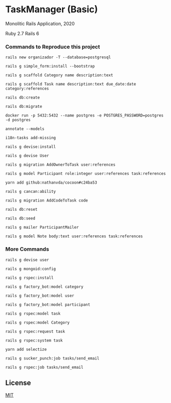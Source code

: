 # TaskManager (Basic)

Monolitic Rails Application, 2020

Ruby 2.7
Rails 6

### Commands to Reproduce this project

`rails new organizador -T --database=postgresql`

`rails g simple_form:install --bootstrap`

`rails g scaffold Category name description:text`

`rails g scaffold Task name description:text due_date:date category:references`

`rails db:create`

`rails db:migrate`

`docker run -p 5432:5432 --name postgres -e POSTGRES_PASSWORD=postgres -d postgres`

`annotate --models`

`i18n-tasks add-missing`

`rails g devise:install`

`rails g devise User`

`rails g migration AddOwnerToTask user:references`

`rails g model Participant role:integer user:references task:references`

`yarn add github:nathanvda/cocoon#c24ba53`

`rails g cancan:ability`

`rails g migration AddCodeToTask code`

`rails db:reset`

`rails db:seed`

`rails g mailer ParticipantMailer`

`rails g model Note body:text user:references task:references`

### More Commands

`rails g devise user`

`rails g mongoid:config`

`rails g rspec:install`

`rails g factory_bot:model category`

`rails g factory_bot:model user`

`rails g factory_bot:model participant`

`rails g rspec:model task`

`rails g rspec:model Category`

`rails g rspec:request task`

`rails g rspec:system task`

`yarn add selectize`

`rails g sucker_punch:job tasks/send_email`

`rails g rspec:job tasks/send_email`

## License
[MIT](https://choosealicense.com/licenses/mit/)
